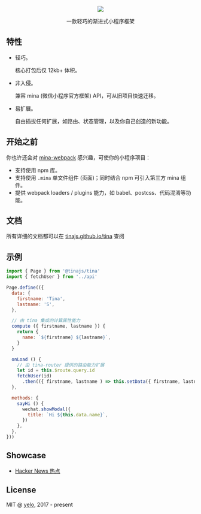 <p align="center"><img src="https://avatars2.githubusercontent.com/u/33456300?s=200&v=4"/ ></p>
<p align="center">一款轻巧的渐进式小程序框架</p>

## 特性
- 轻巧。

  核心打包后仅 12kb+ 体积。

- 非入侵。

  兼容 mina (微信小程序官方框架) API，可从旧项目快速迁移。

- 易扩展。

  自由插拔任何扩展，如路由、状态管理，以及你自己创造的新功能。


## 开始之前
你也许还会对 [mina-webpack](https://github.com/tinajs/mina-webpack) 感兴趣，可使你的小程序项目：

- 支持使用 npm 库。
- 支持使用 ``.mina`` 单文件组件 (页面)；同时结合 npm 可引入第三方 mina 组件。
- 提供 webpack loaders / plugins 能力，如 babel、postcss、代码混淆等功能。

## 文档
所有详细的文档都可以在 [tinajs.github.io/tina](tinajs.github.io) 查阅

## 示例
```javascript
import { Page } from '@tinajs/tina'
import { fetchUser } from '../api'

Page.define(({
  data: {
    firstname: 'Tina',
    lastname: 'S',
  },

  // 由 tina 集成的计算属性能力
  compute ({ firstname, lastname }) {
    return {
      name: `${firstname} ${lastname}`,
    }
  }

  onLoad () {
    // 由 tina-router 提供的路由能力扩展
    let id = this.$route.query.id
    fetchUser(id)
      .then(({ firstname, lastname ) => this.setData({ firstname, lastname }))
  },

  methods: {
    sayHi () {
      wechat.showModal({
        title: `Hi ${this.data.name}`,
      })
    },
  },
}))
```

## Showcase
- [Hacker News 热点](https://github.com/imyelo/tina-hackernews)

## License
MIT @ [yelo](https://github.com/imyelo), 2017 - present

